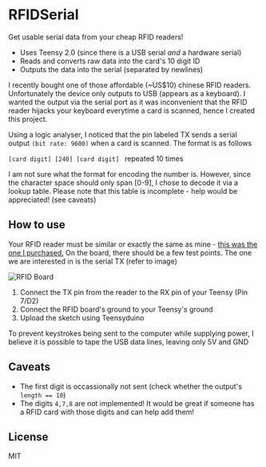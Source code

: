RFIDSerial
=========

Get usable serial data from your cheap RFID readers!

  - Uses Teensy 2.0 (since there is a USB serial *and* a hardware serial)
  - Reads and converts raw data into the card's 10 digit ID
  - Outputs the data into the serial (separated by newlines)
  
I recently bought one of those affordable (~US$10) chinese RFID readers. Unfortunately the device only outputs to USB (appears as a keyboard). I wanted the output via the serial port as it was inconvenient that the RFID reader hijacks your keyboard everytime a card is scanned, hence I created this project.

Using a logic analyser, I noticed that the pin labeled TX sends a serial output ``(bit rate: 9600)`` when a card is scanned. The format is as follows

``[card digit] [240] [card digit] ``
repeated 10 times

I am not sure what the format for encoding the number is. However, since the character space should only span [0-9], I chose to decode it via a lookup table. 
Please note that this table is incomplete - help would be appreciated! (see caveats)

How to use
-----------

Your RFID reader must be similar or exactly the same as mine - [this was the one I purchased.](http://www.aliexpress.com/snapshot/211636793.html)
On the board, there should be a few test points. The one we are interested in is the serial TX (refer to image)

![RFID Board](https://raw.github.com/jglim/RFIDSerial/master/Images/rfid1.png)

1. Connect the TX pin from the reader to the RX pin of your Teensy (Pin 7/D2)
2. Connect the RFID board's ground to your Teensy's ground
3. Upload the sketch using Teensyduino

To prevent keystrokes being sent to the computer while supplying power, I believe it is possible to tape the USB data lines, leaving only 5V and GND

Caveats
--------------
* The first digit is occassionally not sent (check whether the output's ``length == 10``)
* The digits ``4,7,8`` are not implemented! It would be great if someone has a RFID card with those digits and can help add them!


License
-

MIT
